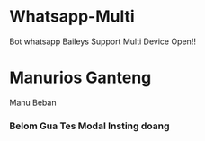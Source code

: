 # Whatsapp-Multi
Bot whatsapp Baileys Support Multi Device Open!!


# Manurios Ganteng

Manu Beban

### Belom Gua Tes Modal Insting doang
